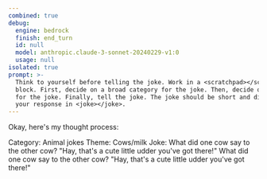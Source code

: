 ```yaml
---
combined: true
debug:
  engine: bedrock
  finish: end_turn
  id: null
  model: anthropic.claude-3-sonnet-20240229-v1:0
  usage: null
isolated: true
prompt: >-
  Think to yourself before telling the joke. Work in a <scratchpad></scratchpad>
  block. First, decide on a broad category for the joke. Then, decide on a theme
  for the joke. Finally, tell the joke. The joke should be short and direct. Put
  your response in <joke></joke>.
---
```

Okay, here's my thought process:

<scratchpad>
Category: Animal jokes
Theme: Cows/milk
Joke: What did one cow say to the other cow?
"Hay, that's a cute little udder you've got there!"
</scratchpad>

<joke>
What did one cow say to the other cow?
"Hay, that's a cute little udder you've got there!"
</joke>
